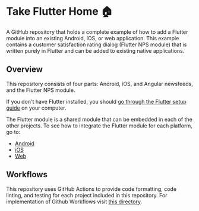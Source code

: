 # Take Flutter Home 🏠

A GitHub repository that holds a complete example of how to add a Flutter module into an existing Android, iOS, or web application.
This example contains a customer satisfaction rating dialog (Flutter NPS module) that is written purely in Flutter and can be added to existing native applications.

## Overview

This repository consists of four parts: Android, iOS, and Angular newsfeeds, and the Flutter NPS module.

If you don't have Flutter installed, you should [go through the Flutter setup guide](https://docs.flutter.dev/get-started/install) on your computer.

The Flutter module is a shared module that can be embedded in each of the other projects. To see how to integrate the Flutter module for each platform, go to:
- [Android](https://github.com/VGVentures/take-flutter-home/tree/main/newsfeed_android/README.md)
- [iOS](https://github.com/VGVentures/take-flutter-home/tree/main/newsfeed_ios/README.md)
- [Web](https://github.com/VGVentures/take-flutter-home/tree/main/newsfeed_angular/README.md)

## Workflows

This repository uses GitHub Actions to provide code formatting, code linting, and testing for each project included in this repository. For implementation of Github Workflows visit [this directory](https://github.com/VGVentures/take-flutter-home/tree/main/.github/workflows).
